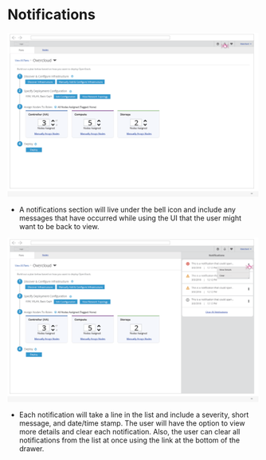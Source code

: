 # Notifications
![notification1](img/2017-8-17-TripleO-UI_Edge-Cases94.png)
- A notifications section will live under the bell icon and include any messages that have occurred while using the UI that the user might want to be back to view.

![notification2](img/2017-8-17-TripleO-UI_Edge-Cases95.png)
- Each notification will take a line in the list and include a severity, short message, and date/time stamp. The user will have the option to view more details and clear each notification. Also, the user can clear all notifications from the list at once using the link at the bottom of the drawer.
